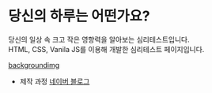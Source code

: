 # 당신의 하루는 어떤가요?
 당신의 일상 속 크고 작은 영향력을 알아보는 심리테스트입니다. <br>
HTML, CSS, Vanila JS를 이용해 개발한 심리테스트 페이지입니다. <br>

[backgroundimg](camerart/img/result1)


- 제작 과정
[네이버 블로그](https://blog.naver.com/sinabero254/222234129884)
